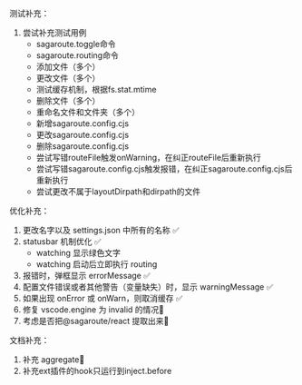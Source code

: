 测试补充：

1. 尝试补充测试用例
   <!-- 0 -->
   - sagaroute.toggle命令
   - sagaroute.routing命令
   <!-- 1 -->
   - 添加文件（多个）
   - 更改文件（多个）
   - 测试缓存机制，根据fs.stat.mtime
   - 删除文件（多个）
   - 重命名文件和文件夹（多个）
   - 新增sagaroute.config.cjs
   - 更改sagaroute.config.cjs
   - 删除sagaroute.config.cjs
   - 尝试写错routeFile触发onWarning，在纠正routeFile后重新执行
   - 尝试写错sagaroute.config.cjs触发报错，在纠正sagaroute.config.cjs后重新执行
   - 尝试更改不属于layoutDirpath和dirpath的文件

优化补充：

1. 更改名字以及 settings.json 中所有的名称 ✅
2. statusbar 机制优化 ✅
   - watching 显示绿色文字
   - watching 启动后立即执行 routing
3. 报错时，弹框显示 errorMessage ✅
4. 配置文件错误或者其他警告（变量缺失）时，显示 warningMessage ✅
5. 如果出现 onError 或 onWarn，则取消缓存 ✅
6. 修复 vscode.engine 为 invalid 的情况📇
7. 考虑是否把@sagaroute/react 提取出来📇

文档补充：

1. 补充 aggregate📇
2. 补充ext插件的hook只运行到inject.before
